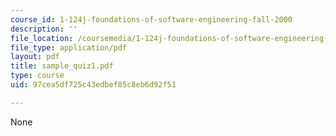 ```yaml
---
course_id: 1-124j-foundations-of-software-engineering-fall-2000
description: ''
file_location: /coursemedia/1-124j-foundations-of-software-engineering-fall-2000/97cea5df725c43edbef85c8eb6d92f51_sample_quiz1.pdf
file_type: application/pdf
layout: pdf
title: sample_quiz1.pdf
type: course
uid: 97cea5df725c43edbef85c8eb6d92f51

---
```

None